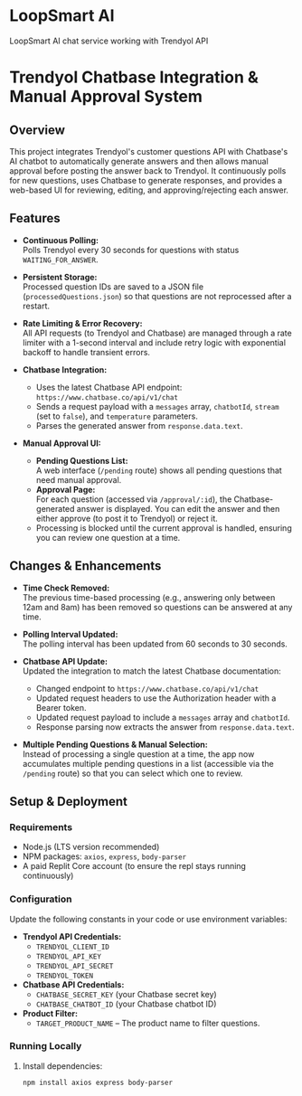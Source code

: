 # LoopSmart AI 
LoopSmart AI chat service working with Trendyol API

# Trendyol Chatbase Integration & Manual Approval System

## Overview
This project integrates Trendyol's customer questions API with Chatbase's AI chatbot to automatically generate answers and then allows manual approval before posting the answer back to Trendyol. It continuously polls for new questions, uses Chatbase to generate responses, and provides a web-based UI for reviewing, editing, and approving/rejecting each answer.

## Features
- **Continuous Polling:**  
  Polls Trendyol every 30 seconds for questions with status `WAITING_FOR_ANSWER`.

- **Persistent Storage:**  
  Processed question IDs are saved to a JSON file (`processedQuestions.json`) so that questions are not reprocessed after a restart.

- **Rate Limiting & Error Recovery:**  
  All API requests (to Trendyol and Chatbase) are managed through a rate limiter with a 1-second interval and include retry logic with exponential backoff to handle transient errors.

- **Chatbase Integration:**
    - Uses the latest Chatbase API endpoint: `https://www.chatbase.co/api/v1/chat`
    - Sends a request payload with a `messages` array, `chatbotId`, `stream` (set to `false`), and `temperature` parameters.
    - Parses the generated answer from `response.data.text`.

- **Manual Approval UI:**
    - **Pending Questions List:**  
      A web interface (`/pending` route) shows all pending questions that need manual approval.
    - **Approval Page:**  
      For each question (accessed via `/approval/:id`), the Chatbase-generated answer is displayed. You can edit the answer and then either approve (to post it to Trendyol) or reject it.
    - Processing is blocked until the current approval is handled, ensuring you can review one question at a time.

## Changes & Enhancements
- **Time Check Removed:**  
  The previous time-based processing (e.g., answering only between 12am and 8am) has been removed so questions can be answered at any time.

- **Polling Interval Updated:**  
  The polling interval has been updated from 60 seconds to 30 seconds.

- **Chatbase API Update:**  
  Updated the integration to match the latest Chatbase documentation:
    - Changed endpoint to `https://www.chatbase.co/api/v1/chat`
    - Updated request headers to use the Authorization header with a Bearer token.
    - Updated request payload to include a `messages` array and `chatbotId`.
    - Response parsing now extracts the answer from `response.data.text`.

- **Multiple Pending Questions & Manual Selection:**  
  Instead of processing a single question at a time, the app now accumulates multiple pending questions in a list (accessible via the `/pending` route) so that you can select which one to review.

## Setup & Deployment

### Requirements
- Node.js (LTS version recommended)
- NPM packages: `axios`, `express`, `body-parser`
- A paid Replit Core account (to ensure the repl stays running continuously)

### Configuration
Update the following constants in your code or use environment variables:
- **Trendyol API Credentials:**
    - `TRENDYOL_CLIENT_ID`
    - `TRENDYOL_API_KEY`
    - `TRENDYOL_API_SECRET`
    - `TRENDYOL_TOKEN`
- **Chatbase API Credentials:**
    - `CHATBASE_SECRET_KEY` (your Chatbase secret key)
    - `CHATBASE_CHATBOT_ID` (your Chatbase chatbot ID)
- **Product Filter:**
    - `TARGET_PRODUCT_NAME` – The product name to filter questions.

### Running Locally
1. Install dependencies:
   ```bash
   npm install axios express body-parser
